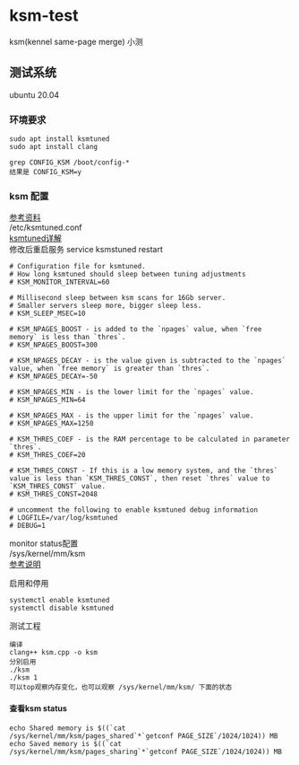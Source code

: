 # ksm-test
ksm(kennel same-page merge) 小测
## 测试系统
ubuntu 20.04
### 环境要求
```
sudo apt install ksmtuned
sudo apt install clang

grep CONFIG_KSM /boot/config-*
结果是 CONFIG_KSM=y

```
### ksm 配置
[参考资料](https://dannyda.com/2020/12/10/how-to-tune-ksm-kernel-samepage-merging-sharing-in-proxmox-ve-pve/?__cf_chl_captcha_tk__=47bd04826fff0e33459b5f5b26a858ab6a907b46-1612163667-0-Adx0-lZgAz-KxGJV9crqUmM97mg4zU-gno8XotgqV1FXEgBcPevvrBlKFHr8ylxrm-7bANfzuuTxcWKTf-LaNLJ2SvtOhiM-rHQulbeIDFT-4mGikMhWid_Eoo6xVf58lpzDJQLhv9mmDaA-qT5bqG1FgbWu9pa9s7UwD7Imniqfz_Dm3jC9nDlGqus81FohbtPD5WT2reZ2QSRWuS7b2acB7DeUqKp8S38oejjLuH4XZFpABcSzhHX9LuiV2F4fdVaGx961KhNgwss5s1TXkxllpnqyQKlRCSvwxpglPA1jl7IUL2HnSfRdhr65-_wkWHHDIUz7C1w7BFf9zPt3VXCAMvWj5em-kL5s4w-RYULiNYWPhqC87qdSkvMLsxO45eM_8bqRKYngtig0xzxdQmBXi1ISelivK3yzIIcNHJpSM8AzMjH3tjjIWrBPOcG9goq7r5xQiqMIIFpmcX636rl57dbnDafkno9I8Uv49BIeDTUp7OHzL2Y6XGKZcCjSkpf3S-Qypi_wieGEwsAoanJ91xoufCVUBiwLq20H5CXaXFE7CoG61r-Zbv4ixbrkVyP3fOpmBVaOb3qSLnga92YMF0eERdlyuu0FeViMVgLyd9pY6sT-zJUxkebOvrD13g) <br>
/etc/ksmtuned.conf <br>
[ksmtuned详解](ksmtuned.md) <br>
修改后重启服务 service ksmstuned restart
```
# Configuration file for ksmtuned.
# How long ksmtuned should sleep between tuning adjustments
# KSM_MONITOR_INTERVAL=60
  
# Millisecond sleep between ksm scans for 16Gb server.
# Smaller servers sleep more, bigger sleep less.
# KSM_SLEEP_MSEC=10
  
# KSM_NPAGES_BOOST - is added to the `npages` value, when `free memory` is less than `thres`.
# KSM_NPAGES_BOOST=300
  
# KSM_NPAGES_DECAY - is the value given is subtracted to the `npages` value, when `free memory` is greater than `thres`.
# KSM_NPAGES_DECAY=-50
  
# KSM_NPAGES_MIN - is the lower limit for the `npages` value.
# KSM_NPAGES_MIN=64
  
# KSM_NPAGES_MAX - is the upper limit for the `npages` value.
# KSM_NPAGES_MAX=1250
  
# KSM_THRES_COEF - is the RAM percentage to be calculated in parameter `thres`.
# KSM_THRES_COEF=20
  
# KSM_THRES_CONST - If this is a low memory system, and the `thres` value is less than `KSM_THRES_CONST`, then reset `thres` value to `KSM_THRES_CONST` value.
# KSM_THRES_CONST=2048
  
# uncomment the following to enable ksmtuned debug information
# LOGFILE=/var/log/ksmtuned
# DEBUG=1
```
monitor status配置<br>
/sys/kernel/mm/ksm <br>
[参考说明](https://www.kernel.org/doc/Documentation/vm/ksm.txt)

启用和停用
```
systemctl enable ksmtuned
systemctl disable ksmtuned
```
测试工程
```
编译
clang++ ksm.cpp -o ksm
分别启用
./ksm
./ksm 1
可以top观察内存变化，也可以观察 /sys/kernel/mm/ksm/ 下面的状态
```
#### 查看ksm status
```
echo Shared memory is $((`cat /sys/kernel/mm/ksm/pages_shared`*`getconf PAGE_SIZE`/1024/1024)) MB
echo Saved memory is $((`cat /sys/kernel/mm/ksm/pages_sharing`*`getconf PAGE_SIZE`/1024/1024)) MB
```
